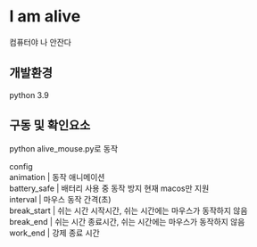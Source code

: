 # I am alive

컴퓨터야 나 안잔다


## 개발환경
python 3.9


## 구동 및 확인요소

python alive_mouse.py로 동작

config  
animation | 동작 애니메이션  
battery_safe | 배터리 사용 중 동작 방지  현재 macos만 지원  
interval | 마우스 동작 간격(초)  
break_start | 쉬는 시간 시작시간, 쉬는 시간에는 마우스가 동작하지 않음  
break_end | 쉬는 시간 종료시간, 쉬는 시간에는 마우스가 동작하지 않음  
work_end | 강제 종료 시간